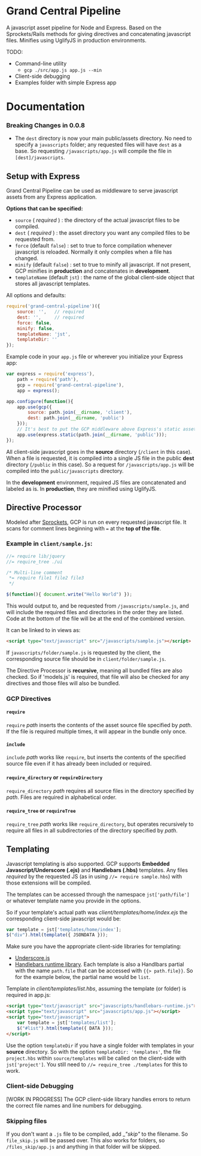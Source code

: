 # Grand Central Pipeline

A javascript asset pipeline for Node and Express. Based on the Sprockets/Rails methods for giving directives and concatenating javascript files. Minifies using UglifyJS in production environments.

TODO:

* Command-line utility
    * `gcp ./src/app.js app.js --min`
* Client-side debugging
* Examples folder with simple Express app

# Documentation

### Breaking Changes in 0.0.8

* The `dest` directory is now your main public/assets directory. No need to specify a `javascripts` folder; any requested files will have `dest` as a base. So requesting `/javascripts/app.js` will compile the file in `[dest]/javascripts`.

## Setup with Express

Grand Central Pipeline can be used as middleware to serve javascript assets from any Express application.

__Options that can be specified:__

* `source` ( *required* ) : the directory of the actual javascript files to be compiled.
* `dest` ( *required* ) : the asset directory you want any compiled files to be requested from.
* `force` (default `false`) : set to true to force compilation whenever javascript is reloaded. Normally it only compiles when a file has changed.
* `minify` (default `false`) : set to true to minify all javascript. If not present, GCP minifies in __production__ and concatenates in __development__.
* `templateName` (default `jst`) : the name of the global client-side object that stores all javascript templates.

All options and defaults:
```js
require('grand-central-pipeline')({
    source: '',   // required
    dest: '',     // required
    force: false,
    minify: false,
    templateName: 'jst',
    templateDir: ''
});
```

Example code in your `app.js` file or wherever you initialize your Express app:
```js
var express = require('express'),
    path = require('path'),
    gcp = require('grand-central-pipeline'),
    app = express();

app.configure(function(){
    app.use(gcp({
        source: path.join(__dirname, 'client'),
        dest: path.join(__dirname, 'public')
    }));
    // It's best to put the GCP middleware above Express's static asset pipline:
    app.use(express.static(path.join(__dirname, 'public')));
});
```

All client-side javascript goes in the __source__ directory (`/client` in this case). When a file is requested, it is compiled into a single JS file in the public __dest__ directory (`/public` in this case). So a request for `/javascripts/app.js` will be compiled into the `public/javascripts` directory.

In the __development__ environment, required JS files are concatenated and labeled as is. In __production__, they are minified using UglifyJS.

## Directive Processor

Modeled after [Sprockets](https://github.com/sstephenson/sprockets), GCP is run on every requested javascript file. It scans for comment lines beginning with `=` at the __top of the file__.

### Example in `client/sample.js`:

```js
//= require lib/jquery
//= require_tree ./ui

/* Multi-line comment
 *= require file1 file2 file3
 */

$(function(){ document.write("Hello World") });
```
This would output to, and be requested from `/javascripts/sample.js`, and will include the required files and directories in the order they are listed. Code at the bottom of the file will be at the end of the combined version.

It can be linked to in views as:
```html
<script type="text/javascript" src="/javascripts/sample.js"></script>
```

If `javascripts/folder/sample.js` is requested by the client, the corresponding source file should be in `client/folder/sample.js`.

The Directive Processor is __recursive__, meaning all bundled files are also checked. So if 'models.js' is required, that file will also be checked for any directives and those files will also be bundled.

### GCP Directives

#### `require`

`require` *path* inserts the contents of the asset source file specified by *path*. If the file is required multiple times, it will appear in the bundle only once.

#### `include`

`include` *path* works like `require`, but inserts the contents of the specified source file even if it has already been included or required.

#### `require_directory` or `requireDirectory`

`require_directory` *path* requires all source files in the directory specified by *path*. Files are required in alphabetical order.

#### `require_tree` or `requireTree`

`require_tree` *path* works like `require_directory`, but operates recursively to require all files in all subdirectories of the directory specified by *path*.

## Templating

Javascript templating is also supported. GCP supports __Embedded Javascript/Underscore (.ejs)__ and __Handlebars (.hbs)__ templates. Any files *required* by the requested JS (as in using `//= require sample.hbs`) with those extensions will be compiled.

The templates can be accessed through the namespace `jst['path/file']` or whatever template name you provide in the options.

So if your template's actual path was *client/templates/home/index.ejs* the corresponding client-side javascript would be:
```js
var template = jst['templates/home/index'];
$("div").html(template({ JSONDATA }));
```

Make sure you have the appropriate client-side libraries for templating:

* [Underscore.js](http://underscorejs.org/)
* [Handlebars runtime library](http://handlebarsjs.com/). Each template is also a Handlbars partial with the name `path.file` that can be accessed with `{{> path.file}}`. So for the example below, the partial name would be `list`.

Template in *client/templates/list.hbs*, assuming the template (or folder) is required in app.js:
```html
<script type="text/javascript" src="javascripts/handlebars-runtime.js"></script>
<script type="text/javascript" src="javascripts/app.js"></script>
<script type="text/javascript">
    var template = jst['templates/list'];
    $("#list").html(template({ DATA }));
</script>
```

Use the option `templateDir` if you have a single folder with templates in your __source__ directory. So with the option `templateDir: 'templates'`, the file `project.hbs` within `source/templates` will be called on the client-side with `jst['project']`. You still need to `//= require_tree ./templates` for this to work.

### Client-side Debugging

[WORK IN PROGRESS] The GCP client-side library handles errors to return the correct file names and line numbers for debugging.

### Skipping files

If you don't want a `.js` file to be compiled, add __"_skip"__ to the filename. So `file_skip.js` will be passed over. This also works for folders, so `/files_skip/app.js` and anything in that folder will be skipped.
